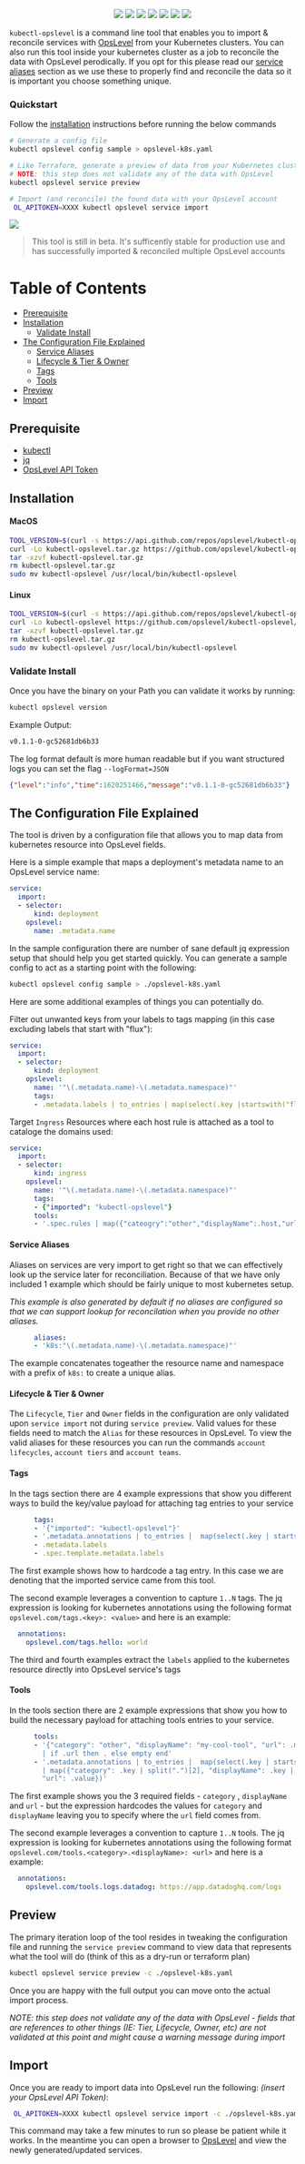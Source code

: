 <p align="center">
    <a href="https://github.com/OpsLevel/kubectl-opslevel/blob/main/LICENSE" alt="License">
        <img src="https://img.shields.io/github/license/OpsLevel/kubectl-opslevel.svg" /></a>
    <a href="http://golang.org" alt="Made With Go">
        <img src="https://img.shields.io/github/go-mod/go-version/OpsLevel/kubectl-opslevel" /></a>
    <a href="https://GitHub.com/OpsLevel/kubectl-opslevel/releases/" alt="Release">
        <img src="https://img.shields.io/github/v/release/OpsLevel/kubectl-opslevel?include_prereleases" /></a>  
    <a href="https://GitHub.com/OpsLevel/kubectl-opslevel/issues/" alt="Issues">
        <img src="https://img.shields.io/github/issues/OpsLevel/kubectl-opslevel.svg" /></a>  
    <a href="https://github.com/OpsLevel/kubectl-opslevel/graphs/contributors" alt="Contributors">
        <img src="https://img.shields.io/github/contributors/OpsLevel/kubectl-opslevel" /></a>
    <a href="https://github.com/OpsLevel/kubectl-opslevel/pulse" alt="Activity">
        <img src="https://img.shields.io/github/commit-activity/m/OpsLevel/kubectl-opslevel" /></a>
    <a href="https://dependabot.com/" alt="Dependabot">
        <img src="https://badgen.net/badge/Dependabot/enabled/green?icon=dependabot" /></a>
</p>

`kubectl-opslevel` is a command line tool that enables you to import & reconcile services with [OpsLevel](https://www.opslevel.com/) from your Kubernetes clusters.  You can also run this tool inside your kubernetes cluster as a job to reconcile the data with OpsLevel perodically.  If you opt for this please read our [service aliases](#aliases) section as we use these to properly find and reconcile the data so it is important you choose something unique.

### Quickstart

Follow the [installation](#installation) instructions before running the below commands

```bash
# Generate a config file
kubectl opslevel config sample > opslevel-k8s.yaml

# Like Terraform, generate a preview of data from your Kubernetes cluster
# NOTE: this step does not validate any of the data with OpsLevel
kubectl opslevel service preview

# Import (and reconcile) the found data with your OpsLevel account
 OL_APITOKEN=XXXX kubectl opslevel service import
```

![](demo.gif)


<blockquote>This tool is still in beta.  It's sufficently stable for production use and has successfully imported & reconciled multiple OpsLevel accounts</blockquote>

Table of Contents
=================

   * [Prerequisite](#prerequisite)
   * [Installation](#installation)
      * [Validate Install](#validate-install)
   * [The Configuration File Explained](#the-configuration-file-explained)
      * [Service Aliases](#service-aliases)
      * [Lifecycle &amp; Tier &amp; Owner](#lifecycle--tier--owner)
      * [Tags](#tags)
      * [Tools](#tools)
   * [Preview](#preview)
   * [Import](#import)

## Prerequisite

- [kubectl](https://kubernetes.io/docs/tasks/tools/install-kubectl/)
- [jq](https://stedolan.github.io/jq/download/)
- [OpsLevel API Token](https://app.opslevel.com/api_tokens)

## Installation

#### MacOS

```sh
TOOL_VERSION=$(curl -s https://api.github.com/repos/opslevel/kubectl-opslevel/releases/latest | grep tag_name | cut -d '"' -f 4)
curl -Lo kubectl-opslevel.tar.gz https://github.com/opslevel/kubectl-opslevel/releases/download/${TOOL_VERSION}/kubectl-opslevel-darwin-amd64.tar.gz
tar -xzvf kubectl-opslevel.tar.gz  
rm kubectl-opslevel.tar.gz
sudo mv kubectl-opslevel /usr/local/bin/kubectl-opslevel
```

#### Linux

```sh
TOOL_VERSION=$(curl -s https://api.github.com/repos/opslevel/kubectl-opslevel/releases/latest | grep tag_name | cut -d '"' -f 4)
curl -Lo kubectl-opslevel https://github.com/opslevel/kubectl-opslevel/releases/download/${TOOL_VERSION}/kubectl-opslevel-linux-amd64.tar.gz
tar -xzvf kubectl-opslevel.tar.gz  
rm kubectl-opslevel.tar.gz
sudo mv kubectl-opslevel /usr/local/bin/kubectl-opslevel
```

<!---
TODO: Implement other methods

#### Docker

```
docker pull public.ecr.aws/opslevel/kubectl-opslevel:latest
```

Then run the following script to inject a shim into your `/usr/local/bin` so you can use the binary like its downloaded natively - it will just be running in a docker container.

```
cat << EOF > /usr/local/bin/kubectl-opslevel
#! /bin/sh
docker run -it --rm -w /mounted -v \$(pwd):/mounted public.ecr.aws/opslevel/kubectl-opslevel:latest \$@
EOF
chmod +x /usr/local/bin/kubectl-opslevel
```

#### Homebrew


TODO: Need to Publish to Homebrew


```
brew update && brew install kubectl-opslevel
```

#### Windows


TODO: Chocolately?


1. Get `kubectl-opslevel-windows-amd64` from our [releases](https://github.com/opslevel/kubectl-opslevel/releases/latest).
2. Rename `kubectl-opslevel-windows-amd64` to `kubectl-opslevel.exe` and store it in a preferred path.
3. Make sure the location you choose is added to your Path environment variable.

-->

### Validate Install

Once you have the binary on your Path you can validate it works by running:

```sh
kubectl opslevel version
```

Example Output:

```sh
v0.1.1-0-gc52681db6b33
```

The log format default is more human readable but if you want structured logs you can set the flag `--logFormat=JSON`

```json
{"level":"info","time":1620251466,"message":"v0.1.1-0-gc52681db6b33"}
```

## The Configuration File Explained

The tool is driven by a configuration file that allows you to map data from kubernetes resource into OpsLevel fields. 

Here is a simple example that maps a deployment's metadata name to an OpsLevel service name:

<!---
TODO: Would be great to read this from a static file in the repo/wiki?
-->

```yaml
service:
  import:
  - selector:
      kind: deployment
    opslevel:
      name: .metadata.name
```

In the sample configuration there are number of sane default jq expression setup that should help you get started quickly. You can generate a sample config to act as a starting point with the following:

```sh
kubectl opslevel config sample > ./opslevel-k8s.yaml
```

Here are some additional examples of things you can potentially do.

Filter out unwanted keys from your labels to tags mapping (in this case excluding labels that start with "flux"):

```yaml
service:
  import:
  - selector:
      kind: deployment
    opslevel:
      name: '"\(.metadata.name)-\(.metadata.namespace)"'
      tags:
      - .metadata.labels | to_entries | map(select(.key |startswith("flux") | not)) | from_entries
```

Target `Ingress` Resources where each host rule is attached as a tool to cataloge the domains used:

```yaml
service:
  import:
  - selector:
      kind: ingress
    opslevel:
      name: '"\(.metadata.name)-\(.metadata.namespace)"'
      tags:
      - {"imported": "kubectl-opslevel"}
      tools:
      - '.spec.rules | map({"cateogry":"other","displayName":.host,"url": .host})'
```

#### Service Aliases

Aliases on services are very import to get right so that we can effectively look up the service later for reconciliation. Because of that we have only included 1 example which should be fairly unique to most kubernetes setup.  

*This example is also generated by default if no aliases are configured so that we can support lookup for reconcilation when you provide no other aliases.*

```yaml
      aliases:
      - 'k8s:"\(.metadata.name)-\(.metadata.namespace)"'
```

The example concatenates togeather the resource name and namespace with a prefix of `k8s:` to create a unique alias.

#### Lifecycle & Tier & Owner

The `Lifecycle`, `Tier` and `Owner` fields in the configuration are only validated upon `service import` not during `service preview`.  Valid values for these fields need to match the `Alias` for these resources in OpsLevel.  To view the valid aliases for these resources you can run the commands `account lifecycles`, `account tiers` and `account teams`.

#### Tags

In the tags section there are 4 example expressions that show you different ways to build the key/value payload for attaching tag entries to your service

```yaml
      tags:
      - '{"imported": "kubectl-opslevel"}'
      - '.metadata.annotations | to_entries |  map(select(.key | startswith("opslevel.com/tags"))) | map({(.key | split(".")[2]): .value})'
      - .metadata.labels
      - .spec.template.metadata.labels
```

The first example shows how to hardcode a tag entry.  In this case we are denoting that the imported service came from this tool.

The second example leverages a convention to capture `1..N` tags.  The jq expression is looking for kubernetes annotations using the following format `opslevel.com/tags.<key>: <value>` and here is an example:

```yaml
  annotations:
    opslevel.com/tags.hello: world
```

The third and fourth examples extract the `labels` applied to the kubernetes resource directly into OpsLevel service's tags

#### Tools

In the tools section there are 2 example expressions that show you how to build the necessary payload for attaching tools entries to your service.

```yaml
      tools:
      - '{"category": "other", "displayName": "my-cool-tool", "url": .metadata.annotations."example.com/my-cool-tool"}
        | if .url then . else empty end'
      - '.metadata.annotations | to_entries |  map(select(.key | startswith("opslevel.com/tools")))
        | map({"category": .key | split(".")[2], "displayName": .key | split(".")[3],
        "url": .value})'
```

The first example shows you the 3 required fields - `category` , `displayName` and `url` - but the expression hardcodes the values for `category` and `displayName` leaving you to specify where the `url` field comes from.

The second example leverages a convention to capture `1..N` tools.  The jq expression is looking for kubernetes annotations using the following format `opslevel.com/tools.<category>.<displayName>: <url>` and here is a example:

```yaml
  annotations:
    opslevel.com/tools.logs.datadog: https://app.datadoghq.com/logs
```

## Preview

The primary iteration loop of the tool resides in tweaking the configuration file and running the `service preview` command to view data that represents what the tool will do (think of this as a dry-run or terraform plan)

```sh
kubectl opslevel service preview -c ./opslevel-k8s.yaml
```

Once you are happy with the full output you can move onto the actual import process.

*NOTE: this step does not validate any of the data with OpsLevel - fields that are references to other things (IE: Tier, Lifecycle, Owner, etc) are not validated at this point and might cause a warning message during import* 

## Import

Once you are ready to import data into OpsLevel run the following:
*(insert your OpsLevel API Token)*:

```sh
 OL_APITOKEN=XXXX kubectl opslevel service import -c ./opslevel-k8s.yaml
```

This command may take a few minutes to run so please be patient while it works.  In the meantime you can open a browser to [OpsLevel](https://app.opslevel.com/) and view the newly generated/updated services.
